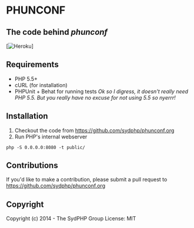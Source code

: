 # PHUNCONF
## The code behind _phunconf_

[![Heroku](https://heroku-badge.herokuapp.com/?app=phunconf-org)]

## Requirements
 - PHP 5.5+
 - cURL (for installation)
 - PHPUnit + Behat for running tests
_Ok so I digress, it doesn't really need PHP 5.5.  But you really have no excuse for *not* using 5.5 so nyerrr!_

## Installation
1. Checkout the code from <https://github.com/sydphp/phunconf.org>
2. Run PHP's internal webserver
```
php -S 0.0.0.0:8080 -t public/
```

## Contributions
If you'd like to make a contribution, please submit a pull request to <https://github.com/sydphp/phunconf.org>

## Copyright
Copyright (c) 2014 - The SydPHP Group
License: MIT



